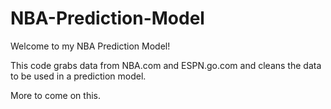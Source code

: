 # NBA-Prediction-Model
Welcome to my NBA Prediction Model!

This code grabs data from NBA.com and ESPN.go.com and cleans the data to be used in a prediction model.

More to come on this.

